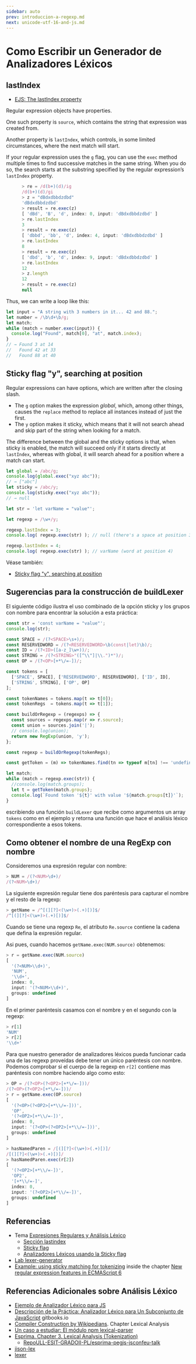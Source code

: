 ```yaml
---
sidebar: auto
prev: introduccion-a-regexp.md
next: unicode-utf-16-and-js.md
---
```


# Como Escribir un Generador de Analizadores Léxicos


## lastIndex

* [EJS: The lastIndex property](https://eloquentjavascript.net/09_regexp.html#h_duFTd2hqd0)

Regular expression objects have properties. 

One such property is `source`, which contains the string that expression was created from. 

Another property is `lastIndex`, which controls, in some limited circumstances, where the next match will start.

If your regular expression uses the `g` flag, you can use the `exec`
method multiple times to find successive matches in the same string.
When you do so, the search starts at the substring specified
by the regular expression’s `lastIndex` property.
  
```js
      > re = /d(b+)(d)/ig
      /d(b+)(d)/gi
      > z = "dBdxdbbdzdbd"
      'dBdxdbbdzdbd'
      > result = re.exec(z)
      [ 'dBd', 'B', 'd', index: 0, input: 'dBdxdbbdzdbd' ]
      > re.lastIndex
      3
      > result = re.exec(z)
      [ 'dbbd', 'bb', 'd', index: 4, input: 'dBdxdbbdzdbd' ]
      > re.lastIndex
      8
      > result = re.exec(z)
      [ 'dbd', 'b', 'd', index: 9, input: 'dBdxdbbdzdbd' ]
      > re.lastIndex
      12
      > z.length
      12
      > result = re.exec(z)
      null
```

Thus, we can write a loop like this:

```js
let input = "A string with 3 numbers in it... 42 and 88.";
let number = /\b\d+\b/g;
let match;
while (match = number.exec(input)) {
  console.log("Found", match[0], "at", match.index);
}
// → Found 3 at 14
//   Found 42 at 33
//   Found 88 at 40
```


## Sticky flag "y", searching at position

Regular expressions can have options, which are written after the closing slash. 

- The `g` option makes the expression _global_, which, among other things, causes the `replace` method to replace all instances instead of just the first. 
- The `y` option makes it sticky, which means that it will not search ahead and skip part of the string when looking for a match. 
  
The difference between the global and the sticky options is that, when sticky is enabled, the match will succeed only if it starts directly at `lastIndex`, whereas with global, it will search ahead for a position where a match can start.

```js
let global = /abc/g;
console.log(global.exec("xyz abc"));
// → ["abc"]
let sticky = /abc/y;
console.log(sticky.exec("xyz abc"));
// → null
```

```js
let str = 'let varName = "value"';

let regexp = /\w+/y;

regexp.lastIndex = 3;
console.log( regexp.exec(str) ); // null (there's a space at position 3, not a word)

regexp.lastIndex = 4;
console.log( regexp.exec(str) ); // varName (word at position 4)
```

Véase también:

* [Sticky flag "y", searching at position](https://javascript.info/regexp-sticky)

## Sugerencias para la construcción de buildLexer

El siguiente código ilustra el uso combinado de la opción sticky y los grupos con nombre para 
encontrar la solución a esta práctica:

```js
const str = 'const varName = "value"';
console.log(str);

const SPACE = /(?<SPACE>\s+)/;
const RESERVEDWORD = /(?<RESERVEDWORD>\b(const|let)\b)/;
const ID = /(?<ID>([a-z_]\w+))/;
const STRING = /(?<STRING>"([^\\"]|\\.")*")/;
const OP = /(?<OP>[+*\/=-])/;

const tokens = [
  ['SPACE', SPACE], ['RESERVEDWORD', RESERVEDWORD], ['ID', ID], 
  ['STRING', STRING], ['OP', OP] 
];

const tokenNames = tokens.map(t => t[0]);
const tokenRegs  = tokens.map(t => t[1]);

const buildOrRegexp = (regexps) => {
  const sources = regexps.map(r => r.source);
  const union = sources.join('|');
  // console.log(union);
  return new RegExp(union, 'y');
};

const regexp = buildOrRegexp(tokenRegs);

const getToken = (m) => tokenNames.find(tn => typeof m[tn] !== 'undefined');

let match;
while (match = regexp.exec(str)) {
  //console.log(match.groups);
  let t = getToken(match.groups);
  console.log(`Found token '${t}' with value '${match.groups[t]}'`);
}
```

escribiendo una función `buildLexer` que recibe como argumentos un array `tokens`
como en el ejemplo y retorna una función que hace el análisis léxico 
correspondiente a esos tokens.


## Como obtener el nombre de una RegExp con nombre

Consideremos una expresión regular con nombre:

```js 
> NUM = /(?<NUM>\d+)/
/(?<NUM>\d+)/
```
La siguiente expresión regular tiene dos paréntesis para capturar el nombre y el resto de la regexp:

```js
> getName = /^[(][?]<(\w+)>(.+)[)]$/
/^[(][?]<(\w+)>(.+)[)]$/
```

Cuando se tiene una regexp `Re`, el atributo `Re.source` contiene la cadena que defina la expresión regular.

Asi pues, cuando hacemos `getName.exec(NUM.source)` obtenemos:

```js
> r = getName.exec(NUM.source)
[
  '(?<NUM>\\d+)',
  'NUM',
  '\\d+',
  index: 0,
  input: '(?<NUM>\\d+)',
  groups: undefined
]
```

En el primer paréntesis casamos con el nombre y en el segundo con la regexp:

```js
> r[1]
'NUM'
> r[2]
'\\d+'
```

Para que nuestro generador de analizadores léxicos pueda funcionar cada una de las regexp proveídas debe tener un único paréntesis con nombre. Podemos comprobar si el cuerpo de la regexp en `r[2]` contiene mas paréntesis con nombre haciendo algo como esto:

```js
> OP = /(?<OP>(?<OP2>[+*\/=-]))/
/(?<OP>(?<OP2>[+*\/=-]))/
> r = getName.exec(OP.source)
[
  '(?<OP>(?<OP2>[+*\\/=-]))',
  'OP',
  '(?<OP2>[+*\\/=-])',
  index: 0,
  input: '(?<OP>(?<OP2>[+*\\/=-]))',
  groups: undefined
]
```

```js
> hasNamedParen = /[(][?]<(\w+)>(.+)[)]/
/[(][?]<(\w+)>(.+)[)]/
> hasNamedParen.exec(r[2])
[
  '(?<OP2>[+*\\/=-])',
  'OP2',
  '[+*\\/=-]',
  index: 0,
  input: '(?<OP2>[+*\\/=-])',
  groups: undefined
]
```


## Referencias

* Tema [Expresiones Regulares y Análisis Léxico](/topics/expresiones-regulares-y-analisis-lexico)  
  * [Sección lastindex](/topics/expresiones-regulares-y-analisis-lexico/#lastindex)
  * [Sticky flag](/topics/expresiones-regulares-y-analisis-lexico/#sticky-flag-y-searching-at-position)
  * [Analizadores Léxicos usando la Sticky flag](/topics/expresiones-regulares-y-analisis-lexico/#analizadores-lexicos-usando-la-sticky-flag)
* [Lab lexer-generator](/practicas/lexer-generator.html)
* [Example: using sticky matching for tokenizing](https://2ality.com/2015/07/regexp-es6.html#example-using-sticky-matching-for-tokenizing) inside 
the chapter [New regular expression features in ECMAScript 6](https://2ality.com/2015/07/regexp-es6.html#example-using-sticky-matching-for-tokenizing)

## Referencias Adicionales sobre Análisis Léxico

* [Ejemplo de Analizador Léxico para JS](https://github.com/crguezl/ull-etsii-grado-pl-minijavascript/blob/gh-pages/tokens.js)
* [Descripción de la Práctica: Analizador Léxico para Un Subconjunto de JavaScript](https://casianorodriguezleon.gitbooks.io/ull-esit-1617/content/practicas/practicaanalisislexicotdop2018.html) gitbooks.io
* [Compiler Construction by Wikipedians](https://books.google.es/books?id=nMZnyp_zW8AC&pg=PA570#v=onepage&q=Lexical&f=false). Chapter  Lexical Analysis
* [Un caso a estudiar: El módulo npm lexical-parser](https://github.com/Eitz/lexical-parser)
* [Esprima. Chapter 3. Lexical Analysis (Tokenization)](https://esprima.readthedocs.io/en/latest/lexical-analysis.html)
    - [RepoULL-ESIT-GRADOII-PL/esprima-pegjs-jsconfeu-talk](https://github.com/ULL-ESIT-GRADOII-PL/esprima-pegjs-jsconfeu-talk)
* [jison-lex](https://github.com/zaach/jison-lex)
* [lexer](https://github.com/aaditmshah/lexer)

